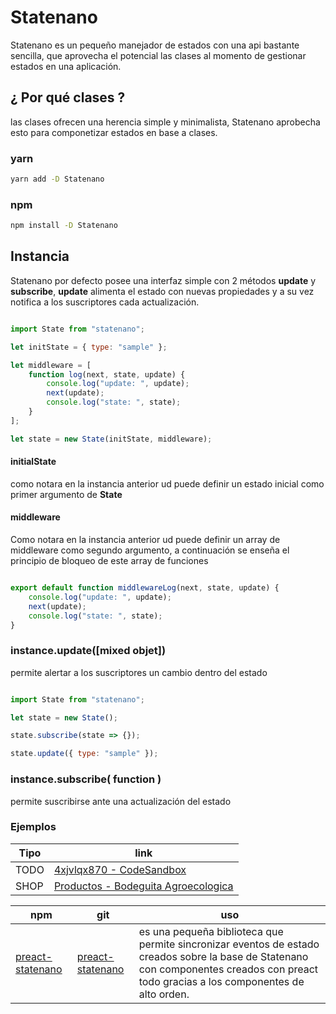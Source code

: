 # Statenano

Statenano es un pequeño manejador de estados con una api bastante sencilla, que aprovecha  el potencial las clases al momento de gestionar estados en una aplicación.

## ¿ Por qué clases ?

las clases ofrecen una herencia simple y minimalista, Statenano aprobecha esto para componetizar estados en base a clases.

### yarn

```bash
yarn add -D Statenano
```
### npm

```bash
npm install -D Statenano
```

## Instancia

Statenano por defecto posee una interfaz simple con 2 métodos  **update** y **subscribe**, **update** alimenta el estado con nuevas propiedades y a su vez notifica a los suscriptores cada actualización.

```javascript

import State from "statenano";

let initState = { type: "sample" };

let middleware = [
    function log(next, state, update) {
        console.log("update: ", update);
        next(update);
        console.log("state: ", state);
    }
];

let state = new State(initState, middleware);

```
#### initialState

como notara en la instancia anterior ud puede definir un estado inicial como primer argumento de **State**

#### middleware

Como notara en la instancia anterior ud puede definir un array de middleware como segundo argumento, a continuación se enseña el principio de bloqueo de este  array de funciones

```javascript

export default function middlewareLog(next, state, update) {
    console.log("update: ", update);
    next(update);
    console.log("state: ", state);
}

```

### instance.update([mixed objet])

permite alertar a los suscriptores un cambio dentro del estado

```javascript

import State from "statenano";

let state = new State();

state.subscribe(state => {});

state.update({ type: "sample" });

```

### instance.subscribe( function ) 

permite suscribirse ante una actualización del estado

### Ejemplos

| Tipo | link |
|------|-----|
|TODO|[4xjvlqx870 - CodeSandbox](https://codesandbox.io/s/4xjvlqx870)|
|SHOP|[Productos - Bodeguita Agroecologica](http://www.bodeguitaagroecologica.cl/producto/)|


| npm | git | uso |
|-----|-----|-----|
| [preact-statenano](https://www.npmjs.com/package/preact-statenano) | [preact-statenano](https://github.com/UpperCod/preact-statenano) | es una pequeña biblioteca que permite sincronizar eventos de estado creados sobre la base de Statenano con componentes creados con preact todo gracias a los componentes de alto orden. |

